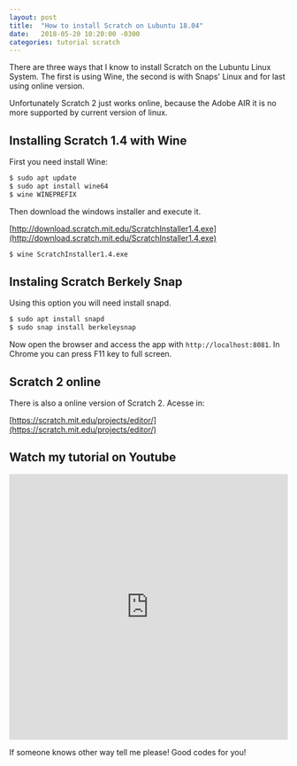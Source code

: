 ```yaml
---
layout: post
title:  "How to install Scratch on Lubuntu 18.04"
date:   2018-05-20 10:20:00 -0300
categories: tutorial scratch
---
```

There are three ways that I know to install Scratch on the Lubuntu Linux System. The first is using Wine, the second is with Snaps' Linux and for last using online version.

Unfortunately Scratch 2 just works online, because the Adobe AIR it is no more supported by current version of linux.

## Installing Scratch 1.4 with Wine

First you need install Wine:
```bash
$ sudo apt update
$ sudo apt install wine64
$ wine WINEPREFIX
```

Then download the windows installer and execute it.

[http://download.scratch.mit.edu/ScratchInstaller1.4.exe](http://download.scratch.mit.edu/ScratchInstaller1.4.exe)

```bash
$ wine ScratchInstaller1.4.exe
```

## Instaling Scratch Berkely Snap

Using this option you will need install snapd.
```bash
$ sudo apt install snapd
$ sudo snap install berkeleysnap
```

Now open the browser and access the app with `http://localhost:8081`. In Chrome you can press F11 key to full screen.

## Scratch 2 online

There is also a online version of Scratch 2. Acesse in:

[https://scratch.mit.edu/projects/editor/](https://scratch.mit.edu/projects/editor/)

## Watch my tutorial on Youtube
<iframe width="100%" height="480" src="https://www.youtube.com/embed/RwoA4cDI2PU" frameborder="0" allow="autoplay; encrypted-media" allowfullscreen></iframe>

If someone knows other way tell me please! Good codes for you!